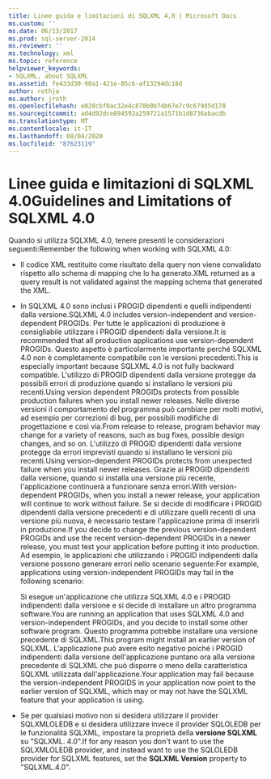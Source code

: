 ```yaml
---
title: Linee guida e limitazioni di SQLXML 4,0 | Microsoft Docs
ms.custom: ''
ms.date: 06/13/2017
ms.prod: sql-server-2014
ms.reviewer: ''
ms.technology: xml
ms.topic: reference
helpviewer_keywords:
- SQLXML, about SQLXML
ms.assetid: fe433d30-90a1-421e-85c6-af13294dc18d
author: rothja
ms.author: jroth
ms.openlocfilehash: e020cbf0ac32e4c878b0b74b67e7c9c679d5d178
ms.sourcegitcommit: ad4d92dce894592a259721a1571b1d8736abacdb
ms.translationtype: MT
ms.contentlocale: it-IT
ms.lasthandoff: 08/04/2020
ms.locfileid: "87623119"
---
```

# <a name="guidelines-and-limitations-of-sqlxml-40"></a><span data-ttu-id="14cbb-102">Linee guida e limitazioni di SQLXML 4.0</span><span class="sxs-lookup"><span data-stu-id="14cbb-102">Guidelines and Limitations of SQLXML 4.0</span></span>
  <span data-ttu-id="14cbb-103">Quando si utilizza SQLXML 4.0, tenere presenti le considerazioni seguenti:</span><span class="sxs-lookup"><span data-stu-id="14cbb-103">Remember the following when working with SQLXML 4.0:</span></span>  
  
-   <span data-ttu-id="14cbb-104">Il codice XML restituito come risultato della query non viene convalidato rispetto allo schema di mapping che lo ha generato.</span><span class="sxs-lookup"><span data-stu-id="14cbb-104">XML returned as a query result is not validated against the mapping schema that generated the XML.</span></span>  
  
-   <span data-ttu-id="14cbb-105">In SQLXML 4.0 sono inclusi i PROGID dipendenti e quelli indipendenti dalla versione.</span><span class="sxs-lookup"><span data-stu-id="14cbb-105">SQLXML 4.0 includes version-independent and version-dependent PROGIDs.</span></span> <span data-ttu-id="14cbb-106">Per tutte le applicazioni di produzione è consigliabile utilizzare i PROGID dipendenti dalla versione.</span><span class="sxs-lookup"><span data-stu-id="14cbb-106">It is recommended that all production applications use version-dependent PROGIDs.</span></span> <span data-ttu-id="14cbb-107">Questo aspetto è particolarmente importante perché SQLXML 4.0 non è completamente compatibile con le versioni precedenti.</span><span class="sxs-lookup"><span data-stu-id="14cbb-107">This is especially important because SQLXML 4.0 is not fully backward compatible.</span></span> <span data-ttu-id="14cbb-108">L'utilizzo di PROGID dipendenti dalla versione protegge da possibili errori di produzione quando si installano le versioni più recenti.</span><span class="sxs-lookup"><span data-stu-id="14cbb-108">Using version dependent PROGIDs protects from possible production failures when you install newer releases.</span></span> <span data-ttu-id="14cbb-109">Nelle diverse versioni il comportamento del programma può cambiare per molti motivi, ad esempio per correzioni di bug, per possibili modifiche di progettazione e così via.</span><span class="sxs-lookup"><span data-stu-id="14cbb-109">From release to release, program behavior may change for a variety of reasons, such as bug fixes, possible design changes, and so on.</span></span> <span data-ttu-id="14cbb-110">L'utilizzo di PROGID dipendenti dalla versione protegge da errori imprevisti quando si installano le versioni più recenti.</span><span class="sxs-lookup"><span data-stu-id="14cbb-110">Using version-dependent PROGIDs protects from unexpected failure when you install newer releases.</span></span> <span data-ttu-id="14cbb-111">Grazie ai PROGID dipendenti dalla versione, quando si installa una versione più recente, l'applicazione continuerà a funzionare senza errori.</span><span class="sxs-lookup"><span data-stu-id="14cbb-111">With version-dependent PROGIDs, when you install a newer release, your application will continue to work without failure.</span></span> <span data-ttu-id="14cbb-112">Se si decide di modificare i PROGID dipendenti dalla versione precedenti e di utilizzare quelli recenti di una versione più nuova, è necessario testare l'applicazione prima di inserirli in produzione.</span><span class="sxs-lookup"><span data-stu-id="14cbb-112">If you decide to change the previous version-dependent PROGIDs and use the recent version-dependent PROGIDs in a newer release, you must test your application before putting it into production.</span></span> <span data-ttu-id="14cbb-113">Ad esempio, le applicazioni che utilizzando i PROGID indipendenti dalla versione possono generare errori nello scenario seguente:</span><span class="sxs-lookup"><span data-stu-id="14cbb-113">For example, applications using version-independent PROGIDs may fail in the following scenario:</span></span>  
  
     <span data-ttu-id="14cbb-114">Si esegue un'applicazione che utilizza SQLXML 4.0 e i PROGID indipendenti dalla versione e si decide di installare un altro programma software.</span><span class="sxs-lookup"><span data-stu-id="14cbb-114">You are running an application that uses SQLXML 4.0 and version-independent PROGIDs, and you decide to install some other software program.</span></span> <span data-ttu-id="14cbb-115">Questo programma potrebbe installare una versione precedente di SQLXML.</span><span class="sxs-lookup"><span data-stu-id="14cbb-115">This program might install an earlier version of SQLXML.</span></span> <span data-ttu-id="14cbb-116">L'applicazione può avere esito negativo poiché i PROGID indipendenti dalla versione dell'applicazione puntano ora alla versione precedente di SQLXML che può disporre o meno della caratteristica SQLXML utilizzata dall'applicazione.</span><span class="sxs-lookup"><span data-stu-id="14cbb-116">Your application may fail because the version-independent PROGIDS in your application now point to the earlier version of SQLXML, which may or may not have the SQLXML feature that your application is using.</span></span>  
  
-   <span data-ttu-id="14cbb-117">Se per qualsiasi motivo non si desidera utilizzare il provider SQLXMLOLEDB e si desidera utilizzare invece il provider SQLOLEDB per le funzionalità SQLXML, impostare la proprietà della **versione SQLXML** su "SQLXML. 4.0".</span><span class="sxs-lookup"><span data-stu-id="14cbb-117">If for any reason you don't want to use the SQLXMLOLEDB provider, and instead want to use the SQLOLEDB provider for SQLXML features, set the **SQLXML Version** property to "SQLXML.4.0".</span></span>  
  
  
